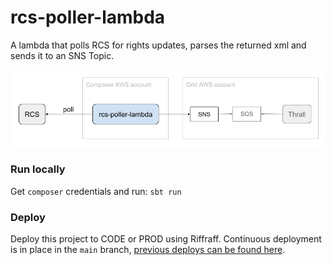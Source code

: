 # rcs-poller-lambda

A lambda that polls RCS for rights updates, parses the returned xml and sends it to an SNS Topic.

![Architecture Diagram](rcs-poller-architecture.png?raw=true)

### Run locally
Get `composer` credentials and run: `sbt run`

### Deploy

Deploy this project to CODE or PROD using Riffraff. Continuous deployment is in place in the `main` branch, [previous deploys can be found here](https://riffraff.gutools.co.uk/deployment/history?projectName=rcs-poller-lambda&page=1).
